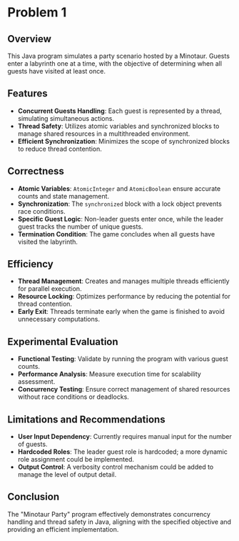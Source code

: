 # Problem 1
## Overview
This Java program simulates a party scenario hosted by a Minotaur. Guests enter a labyrinth one at a time, with the objective of determining when all guests have visited at least once.

## Features
- **Concurrent Guests Handling**: Each guest is represented by a thread, simulating simultaneous actions.
- **Thread Safety**: Utilizes atomic variables and synchronized blocks to manage shared resources in a multithreaded environment.
- **Efficient Synchronization**: Minimizes the scope of synchronized blocks to reduce thread contention.

## Correctness
- **Atomic Variables**: `AtomicInteger` and `AtomicBoolean` ensure accurate counts and state management.
- **Synchronization**: The `synchronized` block with a lock object prevents race conditions.
- **Specific Guest Logic**: Non-leader guests enter once, while the leader guest tracks the number of unique guests.
- **Termination Condition**: The game concludes when all guests have visited the labyrinth.

## Efficiency
- **Thread Management**: Creates and manages multiple threads efficiently for parallel execution.
- **Resource Locking**: Optimizes performance by reducing the potential for thread contention.
- **Early Exit**: Threads terminate early when the game is finished to avoid unnecessary computations.

## Experimental Evaluation
- **Functional Testing**: Validate by running the program with various guest counts.
- **Performance Analysis**: Measure execution time for scalability assessment.
- **Concurrency Testing**: Ensure correct management of shared resources without race conditions or deadlocks.

## Limitations and Recommendations
- **User Input Dependency**: Currently requires manual input for the number of guests.
- **Hardcoded Roles**: The leader guest role is hardcoded; a more dynamic role assignment could be implemented.
- **Output Control**: A verbosity control mechanism could be added to manage the level of output detail.

## Conclusion
The "Minotaur Party" program effectively demonstrates concurrency handling and thread safety in Java, aligning with the specified objective and providing an efficient implementation.
